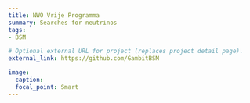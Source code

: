 ```yaml
---
title: NWO Vrije Programma
summary: Searches for neutrinos
tags:
- BSM

# Optional external URL for project (replaces project detail page).
external_link: https://github.com/GambitBSM

image:
  caption:
  focal_point: Smart
---
```

